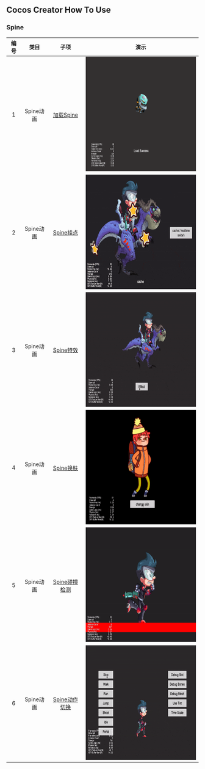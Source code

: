 ## Cocos Creator How To Use

### Spine
| 编号 | 类目 | 子项 | 演示 |
| :---: | :---: | :---: | :---: |
| 1 | Spine动画 | [加载Spine](https://gitee.com/yeshao2069/cocos-creator-how-to-use/tree/v3.0.x/Spine/Creator3.0.0_2D_LoadSpine)  | <div align=center><img src="../gif/202203/2022030221.gif" width="400" height="300" /></div>  |
| 2 | Spine动画 | [Spine挂点](https://gitee.com/yeshao2069/cocos-creator-how-to-use/tree/v3.0.x/Spine/Creator3.0.0_2D_SpineAttach)  | <div align=center><img src="../gif/202203/2022030222.gif" width="400" height="300" /></div>  |
| 3 | Spine动画 | [Spine特效](https://gitee.com/yeshao2069/cocos-creator-how-to-use/tree/v3.0.x/Spine/Creator3.0.0_2D_SpineMesh)  | <div align=center><img src="../gif/202203/2022030223.gif" width="400" height="300" /></div> |
| 4 | Spine动画 | [Spine换肤](https://gitee.com/yeshao2069/cocos-creator-how-to-use/tree/v3.0.x/Spine/Creator3.0.0_2D_SpineSkin)  | <div align=center><img src="../gif/202203/2022030224.gif" width="400" height="300" /></div> |
| 5 | Spine动画 | [Spine碰撞检测](https://gitee.com/yeshao2069/cocos-creator-how-to-use/tree/v3.0.x/Spine/Creator3.0.0_2D_SpineCollider)  | <div align=center><img src="../gif/202203/2022030225.gif" width="400" height="300" /></div> |
| 6 | Spine动画 | [Spine动作切换](https://gitee.com/yeshao2069/cocos-creator-how-to-use/tree/v3.0.x/Spine/Creator3.0.0_2D_SpineBoy)  | <div align=center><img src="../gif/202203/2022030226.gif" width="400" height="300" /></div> |
